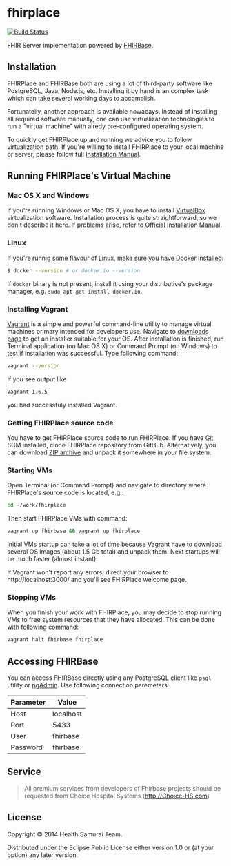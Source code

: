 # fhirplace

[![Build Status](https://travis-ci.org/fhirbase/fhirplace.svg)](https://travis-ci.org/fhirbase/fhirplace)

FHIR Server implementation powered by
[FHIRBase](https://github.com/fhirbase/fhirbase).

## Installation

FHIRPlace and FHIRBase both are using a lot of third-party software
like PostgreSQL, Java, Node.js, etc. Installing it by hand is an
complex task which can take several working days to accomplish.

Fortunatelly, another approach is available nowadays. Instead of
installing all required software manually, one can use virtualization
technologies to run a "virtual machine" with alredy pre-configured
operating system.

To quickly get FHIRPlace up and running we advice you to follow
virtualization path. If you're willing to install FHIRPlace to your
local machine or server, please follow full
[Installation Manual](https://github.com/fhirbase/fhirplace/wiki/InstallationManual).

## Running FHIRPlace's Virtual Machine

### Mac OS X and Windows

If you're running Windows or Mac OS X, you have to install
[VirtualBox](https://www.virtualbox.org/) virtualization
software. Installation process is quite straightforward, so we don't
describe it here. If problems arise, refer to
[Official Installation Manual](https://www.virtualbox.org/manual/ch02.html).

### Linux

If you're runnig some flavour of Linux, make sure you have Docker installed:

```bash
$ docker --version # or docker.io --version
```

If `docker` binary is not present, install it using your
distributive's package manager, e.g. `sudo apt-get install docker.io`.

### Installing Vagrant

[Vagrant](https://www.vagrantup.com/) is a simple and powerful
command-line utility to manage virtual machines primary intended for
developers use. Navigate to
[downloads page](https://www.vagrantup.com/downloads.html) to get an
installer suitable for your OS. After installation is finished, run
Terminal application (on Mac OS X) or Command Prompt (on Windows) to
test if installation was successful. Type following command:

```bash
vagrant --version
```

If you see output like

```bash
Vagrant 1.6.5
```

you had successfuly installed Vagrant.

### Getting FHIRPlace source code

You have to get FHIRPlace source code to run FHIRPlace. If you have
[Git](http://git-scm.com/) SCM installed, clone FHIRPlace repository
from GitHub. Alternatively, you can download
[ZIP archive](https://github.com/fhirbase/fhirplace/archive/master.zip)
and unpack it somewhere in your file system.

### Starting VMs

Open Terminal (or Command Prompt) and navigate to directory where
FHIRPlace's source code is located, e.g.:

```bash
cd ~/work/fhirplace
```

Then start FHIRPlace VMs with command:

```bash
vagrant up fhirbase && vagrant up fhirplace
```

Initial VMs startup can take a lot of time because Vagrant have to
download several OS images (about 1.5 Gb total) and unpack them. Next
startups will be much faster (almost instant).

If Vagrant won't report any errors, direct your browser to
http://localhost:3000/ and you'll see FHIRPlace welcome page.

### Stopping VMs

When you finish your work with FHIRPlace, you may decide to stop running
VMs to free system resources that they have allocated. This can be done with
following command:

```bash
vagrant halt fhirbase fhirplace
```

## Accessing FHIRBase

You can access FHIRBase directly using any PostgreSQL client like
`psql` utility or [pgAdmin](http://www.pgadmin.org/). Use following
connection paremeters:

Parameter | Value
----------|----------
Host      | localhost
Port      | 5433
User      | fhirbase
Password  | fhirbase

## Service

> All premium services from developers of Fhirbase projects
> should be requested from Choice Hospital Systems (http://Choice-HS.com)

## License

Copyright © 2014 Health Samurai Team.

Distributed under the Eclipse Public License either version 1.0 or (at
your option) any later version.
